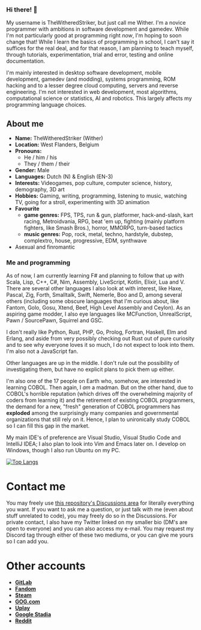 ### Hi there! 👋

My username is TheWitheredStriker, but just call me Wither. I'm a novice programmer with ambitions in software development and gamedev. While I'm not particularly good at programming right _now_, I'm hoping to soon change that! While I learn the basics of programming in school, I can't say it suffices for the real deal, and for that reason, I am planning to teach myself, through tutorials, experimentation, trial and error, testing and online documentation. 

I'm mainly interested in desktop software development, mobile development, gamedev (and modding), systems programming, ROM hacking and to a lesser degree cloud computing, servers and reverse engineering. I'm not interested in web development, most algorithms, computational science or statistics, AI and robotics. This largely affects my programming language choices.

## About me

- __Name:__ TheWitheredStriker (Wither)
- __Location:__ West Flanders, Belgium
- __Pronouns:__ 
  - He / him / his
  - They / them / their
- __Gender:__ Male
- __Languages:__ Dutch (N) & English (EN-3)
- __Interests:__ Videogames, pop culture, computer science, history, demography, 3D art
- __Hobbies:__ Gaming, writing, programming, listening to music, watching TV, going for a stroll, experimenting with 3D animation
- __Favourite__
  - __game genres:__ FPS, TPS, run & gun, platformer, hack-and-slash, kart racing, Metroidvania, RPG, beat 'em up, fighting (mainly platform fighters, like Smash Bros.), horror, MMORPG, turn-based tactics
  - __music genres:__ Pop, rock, metal, techno, hardstyle, dubstep, complextro, house, progressive, EDM, synthwave
- Asexual and finromantic

### Me and programming

As of now, I am currently learning F# and planning to follow that up with Scala, Lisp, C++, C#, Nim, Assembly, LiveScript, Kotlin, Elixir, Lua and V. There are several other languages I also look at with interest, like Haxe, Pascal, Zig, Forth, Smalltalk, Swift, Nemerle, Boo and D, among several others (including some obscure languages that I'm curious about, like Fantom, Golo, Gosu, Xtend, Beef, High Level Assembly and Ceylon). As an aspiring game modder, I also eye languages like MCFunction, UnrealScript, Pawn / SourcePawn, Squirrel and GSC.

I don't really like Python, Rust, PHP, Go, Prolog, Fortran, Haskell, Elm and Erlang, and aside from very possibly checking out Rust out of pure curiosity and to see why everyone loves it so much, I do not expect to look into them. I'm also not a JavaScript fan.

Other languages are up in the middle. I don't rule out the possibility of investigating them, but have no explicit plans to pick them up either.

I'm also one of the 17 people on Earth who, somehow, are interested in learning COBOL. Then again, I _am_ a madman. But on the other hand, due to COBOL's horrible reputation (which drives off the overwhelming majority of coders from learning it) and the retirement of existing COBOL programmers, the demand for a new, "fresh" generation of COBOL programmers has **exploded** among the surprisingly many companies and governmental organizations that still rely on it. Hence, I plan to unironically study COBOL so I can fill this gap in the market.

My main IDE's of preference are Visual Studio, Visual Studio Code and IntelliJ IDEA; I also plan to look into Vim and Emacs later on. I develop on Windows, though I also run Ubuntu on my PC.

<!--
- __My first six programming languages__
   - [ ] F# (First language I plan to learn)
   - [ ] Scala (Second language)
   - [ ] Elixir (Third language)
   - [ ] C++ (Fourth language)
   - [ ] V (Fifth language)
   - [ ] High Level Assembly (Sixth language)
- __Languages I'm definitely learning thereafter__ (Fluid order)
   - [ ] Visual Basic .NET
   - [ ] C#
   - [ ] Kotlin
   - [ ] Lua
   - [ ] MoonScript
   - [ ] Pascal
   - [ ] Haxe
   - [ ] LiveScript
   - [ ] Lisp (Clojure, Scheme, Common Lisp, Racket, Fennel etc)
   - [ ] Forth
   - [ ] Smalltalk
   - [ ] C
   - [ ] Nim
   - [ ] Zig
   - [ ] Assembly language
- __Languages I'm _probably_ learning thereafter__ (Fluid order)
   - [ ] Java
   - [ ] Groovy
   - [ ] Vala
   - [ ] Swift
   - [ ] Perl
   - [ ] AngelScript
   - [ ] MCFunction
   - [ ] Pawn (+ SourcePawn)
   - [ ] Squirrel
   - [ ] GSC (_Call of Duty: Black Ops 3_ scripting / modding language)
   - [ ] UnrealScript
   - [ ] Nemerle
   - [ ] Boo
   - [ ] Ruby
   - [ ] D
   - [ ] Ada
   - [ ] Julia
   - [ ] PowerShell
- __Languages I _may_ learn__
   - [ ] Objective-C
   - [ ] Objective-C++
   - [ ] Fantom
   - [ ] Ceylon
   - [ ] Gosu
   - [ ] Golo
   - [ ] Xtend
   - [ ] Self
   - [ ] Dart
   - [ ] PHP
   - [ ] Hack
   - [ ] Erlang
   - [ ] Crystal
   - [ ] Cython
   - [ ] Cobra
   - [ ] Beef
   - [ ] Go
   - [ ] OCaml 
   - [ ] Rust
   - [ ] COBOL (Given [how it's still huge in banks and mainframes and how the demand for it surged](https://www.businessinsider.com/new-jersey-cobol-programmers-coronavirus-experts-mainframe-2020-4?r=US&IR=T))
- __Languages I do not intend to learn__
   - Haskell
   - Elm
   - Prolog
   - Curry
   - Fortran
   - TypeScript
   - Genie
- __Development environment:__ Microsoft Windows (I'll probably rent a Mac in the cloud when I want to try out Apple development)
- __IDEs of choice:__ Microsoft Visual Studio, JetBrains IntelliJ IDEA, Visual Studio Code, Embarcadero Delphi, HaxeDevelop, Sublime Text

[Here's](https://github.com/TheWitheredStriker/WithersCodingWishlist/blob/main/README.md) the stuff I dream of coding one day.-->

[![Top Langs](https://github-readme-stats.vercel.app/api/top-langs/?username=TheWitheredStriker&langs_count=15)](https://github.com/TheWitheredStriker/github-readme-stats)

# Contact me

You may freely use [this repository's Discussions area](https://github.com/TheWitheredStriker/TheWitheredStriker/discussions) for literally everything you want. If you want to ask me a question, or just talk with me (even about stuff unrelated to code), you may freely do so in the Discussions. For private contact, I also have my Twitter linked on my smaller bio (DM's are open to everyone) and you can also access my e-mail. You may request my Discord tag through either of these two mediums, or you can give me yours so I can add you.

# Other accounts

- __[GitLab](https://gitlab.com/TheWitheredStriker)__
- __[Fandom](https://c.fandom.com/wiki/User:Withersoul_235)__
- __[Steam](https://steamcommunity.com/id/TheWitheredStriker/)__ 
- __[GOG.com](https://www.gog.com/u/Withered_Striker)__
- __[Uplay](https://ubisoftconnect.com/en-US/profile/WitheredStriker)__
- __[Google Stadia](https://stadia.com/link/home?si_rid=11929210142687632981)__
- __[Reddit](https://www.reddit.com/user/Wither_Kelaini)__

<!-- - __[Origin](https://www.origin.com/bel/en-us/profile/user/pb0s1TzoSoox2ijS1gYWcQ--/games)__ -->

<!--
**TheWitheredStriker/TheWitheredStriker** is a ✨ _special_ ✨ repository because its `README.md` (this file) appears on your GitHub profile.

Here are some ideas to get you started:

- 🔭 I’m currently working on ...
- 🌱 I’m currently learning F#
- 👯 I’m looking to collaborate on ...
- 🤔 I’m looking for help with ...
- 💬 Ask me about ...
- 📫 How to reach me: ...
- 😄 Pronouns: He / him
- ⚡ Fun fact: ...
-->

